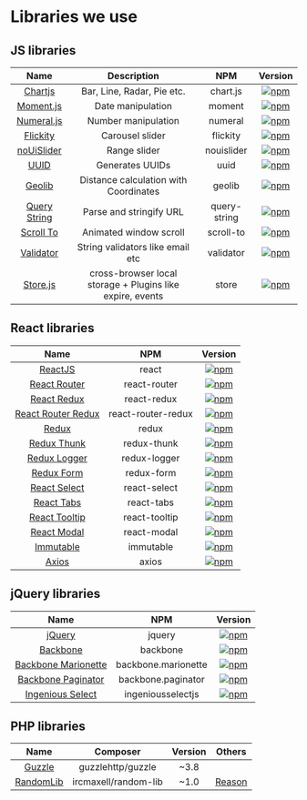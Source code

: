 # Libraries we use
## JS libraries
| Name | Description | NPM | Version
| :---: | :---: | :---: | :---: |
| [Chartjs](https://github.com/chartjs/Chart.js) | Bar, Line, Radar, Pie etc. | chart.js | [![npm](https://img.shields.io/npm/v/chart.js.svg?style=flat-square)](https://www.npmjs.com/package/chart.js) |
| [Moment.js](https://github.com/moment/moment) | Date manipulation | moment | [![npm](https://img.shields.io/npm/v/moment.svg?style=flat-square)](https://www.npmjs.com/package/moment) | 
| [Numeral.js](https://github.com/adamwdraper/Numeral-js) | Number manipulation | numeral | [![npm](https://img.shields.io/npm/v/numeral.svg?style=flat-square)](https://www.npmjs.com/package/numeral) | 
| [Flickity](https://github.com/metafizzy/flickity) | Carousel slider | flickity | [![npm](https://img.shields.io/npm/v/flickity.svg?style=flat-square)](https://www.npmjs.com/package/flickity) |
| [noUiSlider](https://github.com/leongersen/noUiSlider) | Range slider | nouislider | [![npm](https://img.shields.io/npm/v/nouislider.svg?style=flat-square)](https://www.npmjs.com/package/nouislider) |
| [UUID](https://github.com/kelektiv/node-uuid) | Generates UUIDs | uuid | [![npm](https://img.shields.io/npm/v/uuid.svg?style=flat-square)](https://www.npmjs.com/package/uuid) |
| [Geolib](https://github.com/manuelbieh/geolib) | Distance calculation with Coordinates | geolib | [![npm](https://img.shields.io/npm/v/geolib.svg?style=flat-square)](https://www.npmjs.com/package/geolib) |
| [Query String](https://github.com/sindresorhus/query-string) | Parse and stringify URL | query-string | [![npm](https://img.shields.io/npm/v/query-string.svg?style=flat-square)](https://www.npmjs.com/package/query-string) |
| [Scroll To](https://github.com/component/scroll-to) | Animated window scroll | scroll-to | [![npm](https://img.shields.io/npm/v/scroll-to.svg?style=flat-square)](https://www.npmjs.com/package/scroll-to) |
| [Validator](https://github.com/chriso/validator.js) | String validators like email etc | validator | [![npm](https://img.shields.io/npm/v/validator.svg?style=flat-square)](https://www.npmjs.com/package/validator) |
| [Store.js](https://github.com/marcuswestin/store.js) | cross-browser local storage + Plugins like expire, events | store | [![npm](https://img.shields.io/npm/v/store.svg?style=flat-square)](https://www.npmjs.com/package/store) |

## React libraries
| Name | NPM | Version
| :---: | :---: | :---: |
| [ReactJS](https://github.com/facebook/react) | react | [![npm](https://img.shields.io/npm/v/react.svg?style=flat-square)](https://www.npmjs.com/package/react) |
| [React Router](https://github.com/reacttraining/react-router) | react-router | [![npm](https://img.shields.io/npm/v/react-router.svg?style=flat-square)](https://www.npmjs.com/package/react-router) |
| [React Redux](https://github.com/reactjs/react-redux) | react-redux | [![npm](https://img.shields.io/npm/v/react-redux.svg?style=flat-square)](https://www.npmjs.com/package/react-redux) |
| [React Router Redux](https://github.com/reactjs/react-router-redux) | react-router-redux | [![npm](https://img.shields.io/npm/v/react-router-redux.svg?style=flat-square)](https://www.npmjs.com/package/react-router-redux) |
| [Redux](https://github.com/reactjs/redux) | redux | [![npm](https://img.shields.io/npm/v/redux.svg?style=flat-square)](https://www.npmjs.com/package/redux) | 
| [Redux Thunk](https://github.com/gaearon/redux-thunk) | redux-thunk | [![npm](https://img.shields.io/npm/v/redux-thunk.svg?style=flat-square)](https://www.npmjs.com/package/redux-thunk) | 
| [Redux Logger](https://github.com/theaqua/redux-logger) | redux-logger | [![npm](https://img.shields.io/npm/v/redux-logger.svg?style=flat-square)](https://www.npmjs.com/package/redux-logger) |
| [Redux Form](https://github.com/erikras/redux-form) | redux-form | [![npm](https://img.shields.io/npm/v/redux-form.svg?style=flat-square)](https://www.npmjs.com/package/redux-form) |
| [React Select](https://github.com/JedWatson/react-select) | react-select | [![npm](https://img.shields.io/npm/v/react-select.svg?style=flat-square)](https://www.npmjs.com/package/react-select) |
| [React Tabs](https://github.com/reactjs/react-tabs) | react-tabs | [![npm](https://img.shields.io/npm/v/react-tabs.svg?style=flat-square)](https://www.npmjs.com/package/react-tabs) |
| [React Tooltip](https://github.com/wwayne/react-tooltip) | react-tooltip | [![npm](https://img.shields.io/npm/v/react-tooltip.svg?style=flat-square)](https://www.npmjs.com/package/react-tooltip) |
| [React Modal](https://github.com/reactjs/react-modal) | react-modal | [![npm](https://img.shields.io/npm/v/react-modal.svg?style=flat-square)](https://www.npmjs.com/package/react-modal) |
| [Immutable](https://github.com/facebook/immutable-js) | immutable | [![npm](https://img.shields.io/npm/v/immutable.svg?style=flat-square)](https://www.npmjs.com/package/immutable) |
| [Axios](https://github.com/mzabriskie/axios) | axios | [![npm](https://img.shields.io/npm/v/axios.svg?style=flat-square)](https://www.npmjs.com/package/axios) |

## jQuery libraries
| Name | NPM | Version
| :---: | :---: | :---: |
| [jQuery](https://github.com/jquery/jquery) | jquery | [![npm](https://img.shields.io/npm/v/jquery.svg?style=flat-square)](https://www.npmjs.com/package/jquery) |
| [Backbone](https://github.com/jashkenas/backbone/) | backbone | [![npm](https://img.shields.io/npm/v/backbone.svg?style=flat-square)](https://www.npmjs.com/package/backbone) |
| [Backbone Marionette](https://github.com/marionettejs/backbone.marionette) | backbone.marionette | [![npm](https://img.shields.io/npm/v/backbone.marionette.svg?style=flat-square)](https://www.npmjs.com/package/backbone.marionette) |
| [Backbone Paginator](https://github.com/backbone-paginator/backbone.paginator) | backbone.paginator | [![npm](https://img.shields.io/npm/v/backbone.paginator.svg?style=flat-square)](https://www.npmjs.com/package/backbone.paginator) |
| [Ingenious Select](https://github.com/koala-framework/ingeniousselectjs) | ingeniousselectjs | [![npm](https://img.shields.io/npm/v/ingeniousselectjs.svg?style=flat-square)](https://www.npmjs.com/package/ingeniousselectjs) |

## PHP libraries
| Name | Composer | Version | Others
| :---: | :---: | :---: | :---: |
| [Guzzle](https://github.com/facebook/react) | guzzlehttp/guzzle | ~3.8 |
| [RandomLib](https://github.com/ircmaxell/RandomLib) | ircmaxell/random-lib | ~1.0 | [Reason](http://stackoverflow.com/questions/4356289/php-random-string-generator/31107425#31107425)
